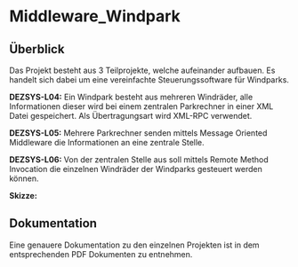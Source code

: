 # Middleware_Windpark

## Überblick

Das Projekt besteht aus 3 Teilprojekte, welche aufeinander aufbauen. Es handelt sich dabei um eine vereinfachte Steuerungssoftware für Windparks.

**DEZSYS-L04:** Ein Windpark besteht aus mehreren Windräder, alle Informationen dieser wird bei einem zentralen Parkrechner in einer XML Datei gespeichert. Als Übertragungsart wird XML-RPC verwendet.

**DEZSYS-L05:** Mehrere Parkrechner senden mittels Message Oriented Middleware die Informationen an eine zentrale Stelle.

**DEZSYS-L06:** Von der zentralen Stelle aus soll mittels Remote Method Invocation die einzelnen Windräder der Windparks gesteuert werden können.

**Skizze:**


## Dokumentation

Eine genauere Dokumentation zu den einzelnen Projekten ist in dem entsprechenden PDF Dokumenten zu entnehmen.